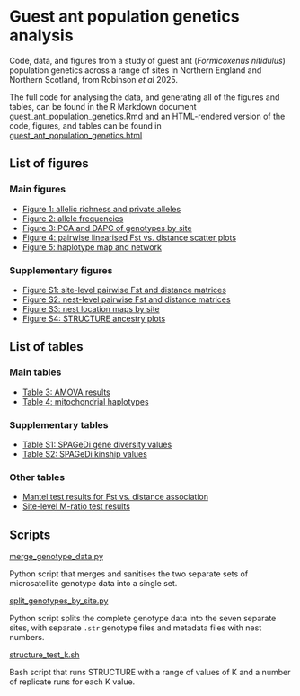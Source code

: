 # Guest ant population genetics analysis

Code, data, and figures from a study of guest ant (_Formicoxenus nitidulus_) population genetics across a range of sites in Northern England and Northern Scotland, from Robinson _et al_ 2025.

The full code for analysing the data, and generating all of the figures and tables, can be found in the R Markdown document [guest_ant_population_genetics.Rmd](guest_ant_population_genetics.Rmd) and an HTML-rendered version of the code, figures, and tables can be found in [guest_ant_population_genetics.html](guest_ant_population_genetics.html)

## List of figures

### Main figures

* [Figure 1: allelic richness and private alleles](figures/figure_1_allelic_richness_private_alleles.png)
* [Figure 2: allele frequencies](figures/figure_2_allele_frequencies.png)
* [Figure 3: PCA and DAPC of genotypes by site](figures/figure_3_PCA_DAPC.png)
* [Figure 4: pairwise linearised Fst vs. distance scatter plots](figures/figure_4_distance_Fst_scatter_plots.png)
* [Figure 5: haplotype map and network](figures/figure_5_haplotype_map_network.png)

### Supplementary figures

* [Figure S1: site-level pairwise Fst and distance matrices](figures/figure_S1_sites_Fst_distance_matrix.png)
* [Figure S2: nest-level pairwise Fst and distance matrices](figures/figure_S2_nests_Fst_distance_matrix.png)
* [Figure S3: nest location maps by site](figures/figure_S3_nest_location_maps.png)
* [Figure S4: STRUCTURE ancestry plots](figures/figure_S4_STRUCTURE_plots.png)

## List of tables

### Main tables

* [Table 3: AMOVA results](tables/table_3_amova_results.csv)
* [Table 4: mitochondrial haplotypes](tables/table_4_mitochondrial_haplotypes.csv)

### Supplementary tables

* [Table S1: SPAGeDi gene diversity values](tables/table_S1_spagedi_gene_diversity.csv)
* [Table S2: SPAGeDi kinship values](tables/table_S2_spagedi_kinship.csv)

### Other tables

* [Mantel test results for Fst vs. distance association](tables/mantel_test_results.csv)
* [Site-level M-ratio test results](tables/m_ratio_test_results.csv)

## Scripts

[merge_genotype_data.py](scripts/merge_genotype_data.py)

Python script that merges and sanitises the two separate sets of microsatellite genotype data into a single set.

[split_genotypes_by_site.py](scripts/split_genotypes_by_site.py)

Python script splits the complete genotype data into the seven separate sites, with separate `.str` genotype files and metadata files with nest numbers.

[structure_test_k.sh](scripts/structure_test_k.sh)

Bash script that runs STRUCTURE with a range of values of K and a number of replicate runs for each K value.